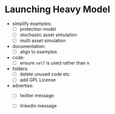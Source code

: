 # Launching Heavy Model


- simplify examples:
   - [ ] protection model
   - [ ] stochastic asset simulation
   - [ ] multi asset simulation
   
- documentation:
   - [ ] align to examples
   
- code:
   - [ ] ensure `self` is used rather than `m`
   
- folders:
   - [ ] delete unused code etc
   - [ ] add GPL License
   
- advertise:
   - [ ] twitter message
   - [ ] linkedin message
   
